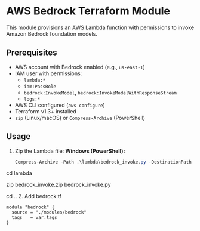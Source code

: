 # AWS Bedrock Terraform Module

This module provisions an AWS Lambda function with permissions to invoke Amazon Bedrock foundation models.

## Prerequisites

- AWS account with Bedrock enabled (e.g., `us-east-1`)
- IAM user with permissions:
  - `lambda:*`
  - `iam:PassRole`
  - `bedrock:InvokeModel`, `bedrock:InvokeModelWithResponseStream`
  - `logs:*`
- AWS CLI configured (`aws configure`)
- Terraform v1.3+ installed
- `zip` (Linux/macOS) or `Compress-Archive` (PowerShell)

## Usage

1. Zip the Lambda file:
 **Windows (PowerShell):**
   ```powershell
   Compress-Archive -Path .\lambda\bedrock_invoke.py -DestinationPath .\lambda\bedrock_invoke.zip
cd lambda

zip bedrock_invoke.zip bedrock_invoke.py

cd ..
2. Add bedrock.tf
```hcl
module "bedrock" {
  source = "./modules/bedrock"
  tags   = var.tags
}
```
